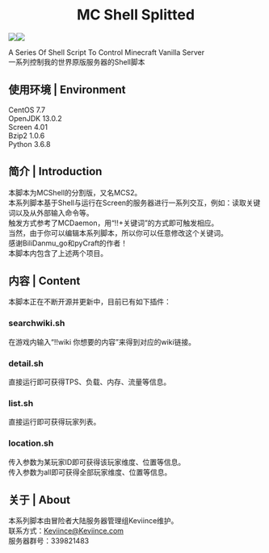 <h1 align="center">MC Shell Splitted</h1>  
<img src="https://img.shields.io/badge/License-GPLv3.0-green.svg" /><img src="https://img.shields.io/badge/Version-v1.2-blue.svg" />  

A Series Of Shell Script To Control Minecraft Vanilla Server  
一系列控制我的世界原版服务器的Shell脚本  

## 使用环境 | Environment
CentOS 7.7  
OpenJDK 13.0.2  
Screen 4.01  
Bzip2 1.0.6  
Python 3.6.8

## 简介 | Introduction  
本脚本为MCShell的分割版，又名MCS2。  
本系列脚本基于Shell与运行在Screen的服务器进行一系列交互，例如：读取关键词以及从外部输入命令等。  
触发方式参考了MCDaemon，用“!!+关键词”的方式即可触发相应。  
当然，由于你可以编辑本系列脚本，所以你可以任意修改这个关键词。  
感谢BiliDanmu_go和pyCraft的作者！  
本脚本内包含了上述两个项目。   

## 内容 | Content
本脚本正在不断开源并更新中，目前已有如下插件：  
### searchwiki.sh
在游戏内输入“!!wiki 你想要的内容”来得到对应的wiki链接。  
### detail.sh
直接运行即可获得TPS、负载、内存、流量等信息。
### list.sh
直接运行即可获得玩家列表。  
### location.sh
传入参数为某玩家ID即可获得该玩家维度、位置等信息。  
传入参数为all即可获得全部玩家维度、位置等信息。  

## 关于 | About
本系列脚本由冒险者大陆服务器管理组Keviince维护。  
联系方式：Keviince@Keviince.com  
服务器群号：339821483  
